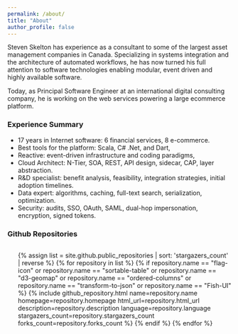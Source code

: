```yaml
---
permalink: /about/
title: "About"
author_profile: false
---
```


Steven Skelton has experience as a consultant to some of the largest asset management companies in Canada. Specializing in systems integration and the architecture of automated workflows, he has now turned his full attention to software technologies enabling modular, event driven and highly available software.

Today, as Principal Software Engineer at an international digital consulting company, he is working on the web services powering a large ecommerce platform.

### Experience Summary

- 17 years in Internet software: 6 financial services, 8 e-commerce.
- Best tools for the platform: Scala, C# .Net, and Dart,
- Reactive: event-driven infrastructure and coding paradigms,
- Cloud Architect: N-Tier, SOA, REST, API design, sidecar, CAP, layer abstraction.
- R&D specialist: benefit analysis, feasibility, integration strategies, initial adoption timelines.
- Data expert: algorithms, caching, full-text search, serialization, optimization.
- Security: audits, SSO, OAuth, SAML, dual-hop impersonation, encryption, signed tokens.

### Github Repositories

<ul style="display:flex;flex-wrap:wrap;-webkit-flex-wrap:wrap;list-style:none;">

{% assign list = site.github.public_repositories | sort: 'stargazers_count' | reverse %}
{% for repository in list %}
{% if repository.name == "flag-icon" or repository.name == "sortable-table" or repository.name == "d3-geomap" or repository.name == "ordered-columns" or repository.name == "transform-to-json" or repository.name == "Fish-UI" %}
{%
  include github_repository.html
  name=repository.name
  homepage=repository.homepage
  html_url=repository.html_url
  description=repository.description
  language=repository.language
  stargazers_count=repository.stargazers_count
  forks_count=repository.forks_count
%}
{% endif %}
{% endfor %}
  
</ul>
